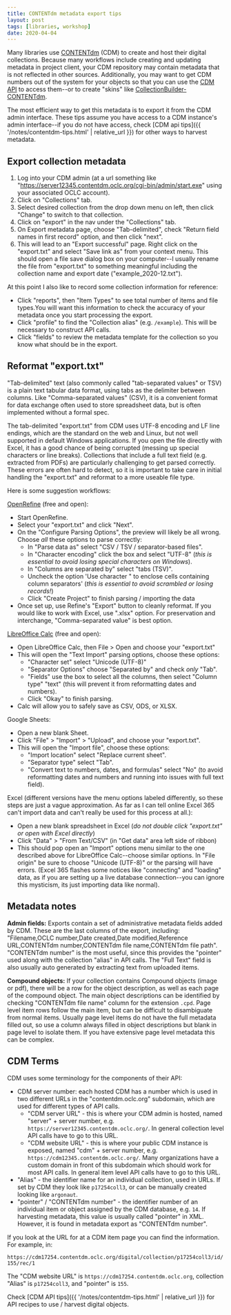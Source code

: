 ```yaml
---
title: CONTENTdm metadata export tips
layout: post
tags: [libraries, workshop]
date: 2020-04-04
---
```


Many libraries use [CONTENTdm](https://www.oclc.org/en/contentdm.html) (CDM) to create and host their digital collections. 
Because many workflows include creating and updating metadata in project client, your CDM repository may contain metadata that is not reflected in other sources.
Additionally, you may want to get CDM numbers out of the system for your objects so that you can use the [CDM API](https://www.oclc.org/support/services/contentdm/help/customizing-website-help/other-customizations/contentdm-api-reference.en.html) to access them--or to create "skins" like [CollectionBuilder-CONTENTdm](https://github.com/CollectionBuilder/collectionbuilder-contentdm).

The most efficient way to get this metadata is to export it from the CDM admin interface.
These tips assume you have access to a CDM instance's admin interface--if you do not have access, check [CDM api tips]({{ '/notes/contentdm-tips.html' | relative_url }}) for other ways to harvest metadata.

## Export collection metadata

1. Log into your CDM admin (at a url something like "https://server12345.contentdm.oclc.org/cgi-bin/admin/start.exe" using your associated OCLC account).
2. Click on "Collections" tab.
3. Select desired collection from the drop down menu on left, then click "Change" to switch to that collection.
4. Click on "export" in the nav under the "Collections" tab.
5. On Export metadata page, choose "Tab-delimited", check "Return field names in first record" option, and then click "next".
6. This will lead to an "Export successful" page. Right click on the "export.txt" and select "Save link as" from your context menu. This should open a file save dialog box on your computer--I usually rename the file from "export.txt" to something meaningful including the collection name and export date ("example_2020-12.txt").

At this point I also like to record some collection information for reference:

- Click "reports", then "Item Types" to see total number of items and file types.You will want this information to check the accuracy of your metadata once you start processing the export.
- Click "profile" to find the "Collection alias" (e.g. `/example`). This will be necessary to construct API calls.
- Click "fields" to review the metadata template for the collection so you know what should be in the export.

## Reformat "export.txt"

"Tab-delimited" text (also commonly called "tab-separated values" or TSV) is a plain text tabular data format, using tabs as the delimiter between columns.
Like "Comma-separated values" (CSV), it is a convenient format for data exchange often used to store spreadsheet data, but is often implemented without a formal spec.

The tab-delimited "export.txt" from CDM uses UTF-8 encoding and LF line endings, which are the standard on the web and Linux, but not well supported in default Windows applications.
If you open the file directly with Excel, it has a good chance of being corrupted (messing up special characters or line breaks).
Collections that include a full text field (e.g. extracted from PDFs) are particularly challenging to get parsed correctly.
These errors are often hard to detect, so it is important to take care in initial handling the "export.txt" and reformat to a more useable file type.

Here is some suggestion workflows:

[OpenRefine](https://openrefine.org/) (free and open):

- Start OpenRefine.
- Select your "export.txt" and click "Next".
- On the "Configure Parsing Options", the preview will likely be all wrong. Choose *all* these options to parse correctly:
    - In "Parse data as" select "CSV / TSV / separator-based files".
    - In "Character encoding" click the box and select "UTF-8" (*this is essential to avoid losing special characters on Windows*).
    - In "Columns are separated by" select "tabs (TSV)".
    - Uncheck the option 'Use character " to enclose cells containing column separators' (*this is essential to avoid scrambled or losing records!*)
    - Click "Create Project" to finish parsing / importing the data
- Once set up, use Refine's "Export" button to cleanly reformat. If you would like to work with Excel, use ".xlsx" option. For preservation and interchange, "Comma-separated value" is best option.

[LibreOffice Calc](https://www.libreoffice.org/) (free and open):

- Open LibreOffice Calc, then File > Open and choose your "export.txt" 
- This will open the "Text Import" parsing options, choose these options:
    - "Character set" select "Unicode (UTF-8)"
    - "Separator Options" choose "Separated by" and check *only* "Tab".
    - "Fields" use the box to select all the columns, then select "Column type" "text" (this will prevent it from reformatting dates and numbers).
    - Click "Okay" to finish parsing.
- Calc will allow you to safely save as CSV, ODS, or XLSX.  

Google Sheets:

- Open a new blank Sheet.
- Click "File" > "Import" > "Upload", and choose your "export.txt".
- This will open the "Import file", choose these options:
    - "Import location" select "Replace current sheet".
    - "Separator type" select "Tab".
    - "Convert text to numbers, dates, and formulas" select "No" (to avoid reformatting dates and numbers and running into issues with full text field).

Excel (different versions have the menu options labeled differently, so these steps are just a vague approximation. As far as I can tell online Excel 365 can't import data and can't really be used for this process at all.):

- Open a new blank spreadsheet in Excel (*do not double click "export.txt" or open with Excel directly*)
- Click "Data" > "From Text/CSV" (in "Get data" area left side of ribbon)
- This should pop open an "Import" options menu similar to the one described above for LibreOffice Calc--choose similar options. In "File origin" be sure to choose "Unicode (UTF-8)" or the parsing will have errors. (Excel 365 flashes some notices like "connecting" and "loading" data, as if you are setting up a live database connection--you can ignore this mysticism, its just importing data like normal).

## Metadata notes

**Admin fields:** 
Exports contain a set of administrative metadata fields added by CDM. 
These are the last columns of the export, including:
"Filename,OCLC number,Date created,Date modified,Reference URL,CONTENTdm number,CONTENTdm file name,CONTENTdm file path".
"CONTENTdm number" is the most useful, since this provides the "pointer" used along with the collection "alias" in API calls.
The "Full Text" field is also usually auto generated by extracting text from uploaded items.

**Compound objects:**
If your collection contains Compound objects (image or pdf), there will be a row for the object description, as well as each page of the compound object.
The main object descriptions can be identified by checking "CONTENTdm file name" column for the extension `.cpd`.
Page level item rows follow the main item, but can be difficult to disambiguate from normal items.
Usually page level items do not have the full metadata filled out, so use a column always filled in object descriptions but blank in page level to isolate them. 
If you have extensive page level metadata this can be complex.

## CDM Terms

CDM uses some terminology for the components of their API:

- CDM server number: each hosted CDM has a number which is used in two different URLs in the "contentdm.oclc.org" subdomain, which are used for different types of API calls.
    - "CDM server URL" - this is where your CDM admin is hosted, named "server" + server number, e.g. `https://server12345.contentdm.oclc.org/`. In general collection level API calls have to go to this URL.
    - "CDM website URL" - this is where your public CDM instance is exposed, named "cdm" + server number, e.g. `https://cdm12345.contentdm.oclc.org/`. Many organizations have a custom domain in front of this subdomain which should work for most API calls. In general item level API calls have to go to this URL.
- "Alias" - the identifier name for an individual collection, used in URLs. If set by CDM they look like `p17254coll3`, or can be manually created looking like `argonaut`.
- "pointer" / "CONTENTdm number" - the identifier number of an individual item or object assigned by the CDM database, e.g. `14`. If harvesting metadata, this value is usually called "pointer" in XML. However, it is found in metadata export as "CONTENTdm number".

If you look at the URL for at a CDM item page you can find the information.
For example, in:

`https://cdm17254.contentdm.oclc.org/digital/collection/p17254coll3/id/155/rec/1`

The "CDM website URL" is `https://cdm17254.contentdm.oclc.org`,
collection "Alias" is `p17254coll3`,
and "pointer" is `155`.

Check [CDM API tips]({{ '/notes/contentdm-tips.html' | relative_url }}) for API recipes to use / harvest digital objects.
